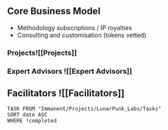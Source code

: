## Core Business Model
- Methodology subscriptions / IP royalties
- Consulting and customisation (tokens vetted)

### Projects![[Projects]]
### Expert Advisors ![[Expert Advisors]]
## Facilitators ![[Facilitators]]
```dataview
TASK FROM "Immanent/Projects/LunarPunk_Labs/Tasks" 
SORT date ASC
WHERE !completed
```

